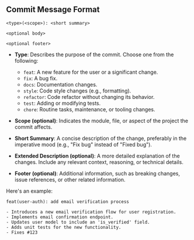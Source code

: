 ## Commit Message Format

```
<type>(<scope>): <short summary>

<optional body>

<optional footer>
```

- **Type**: Describes the purpose of the commit. Choose one from the following:

  - `feat`: A new feature for the user or a significant change.
  - `fix`: A bug fix.
  - `docs`: Documentation changes.
  - `style`: Code style changes (e.g., formatting).
  - `refactor`: Code refactor without changing its behavior.
  - `test`: Adding or modifying tests.
  - `chore`: Routine tasks, maintenance, or tooling changes.

- **Scope (optional)**: Indicates the module, file, or aspect of the project the commit affects.

- **Short Summary**: A concise description of the change, preferably in the imperative mood (e.g., "Fix bug" instead of "Fixed bug").

- **Extended Description (optional)**: A more detailed explanation of the changes. Include any relevant context, reasoning, or technical details.

- **Footer (optional)**: Additional information, such as breaking changes, issue references, or other related information.

Here's an example:

```
feat(user-auth): add email verification process

- Introduces a new email verification flow for user registration.
- Implements email confirmation endpoint.
- Updates user model to include an 'is_verified' field.
- Adds unit tests for the new functionality.
- Fixes #123

```